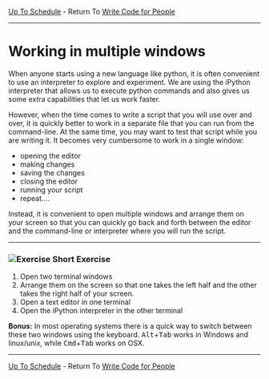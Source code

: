 [Up To Schedule](../../README.md) - Return To [Write Code for People](Readme.md#step-1-start-at-the-top)

- - - - 

# Working in multiple windows

When anyone starts using a new language like python, it is often convenient to
use an interpreter to explore and experiment.  We are using the iPython
interpreter that allows us to execute python commands and also gives us some
extra capabilities that let us work faster.

However, when the time comes to write a script that you will use over and
over, it is quickly better to work in a separate file that you can run from
the command-line.  At the same time, you may want to test that script while
you are writing it.  It becomes very cumbersome to work in a single window:
* opening the editor
* making changes
* saving the changes
* closing the editor
* running your script
* repeat....

Instead, it is convenient to open multiple windows and arrange them on your
screen so that you can quickly go back and forth between the editor and the
command-line or interpreter where you will run the script.

----

### ![Exercise](pics/exercise.jpg) Short Exercise

1. Open two terminal windows
2. Arrange them on the screen so that one takes the left half and the other
   takes the right half of your screen.
3. Open a text editor in one terminal
4. Open the iPython interpreter in the other terminal

**Bonus:** In most operating systems there is a quick way to switch between
  these two windows using the keyboard.  <kbd>Alt</kbd>+<kbd>Tab</kbd> works
  in Windows and linux/unix, while <kbd>Cmd</kbd>+<kbd>Tab</kbd> works on OSX.

----

[Up To Schedule](../../README.md) - Return To [Write Code for People](Readme.md#step-1-start-at-the-top)
